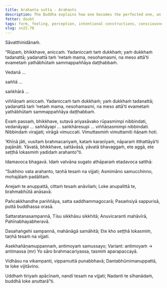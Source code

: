 ```yaml
---
title: Arahanta sutta - Arahants
description: The Buddha explains how one becomes the perfected one, an arahant, and shares verses on their qualities.
fetter: doubt
tags: form, feeling, perception, intentional constructions, consciousness, five aggregates, disenchantment, dispassion, liberation, arahant, sn, sn22-34, sn22
slug: sn22.76
---
```


Sāvatthinidānaṁ.

“Rūpaṁ, bhikkhave, aniccaṁ. Yadaniccaṁ taṁ dukkhaṁ; yaṁ dukkhaṁ tadanattā; yadanattā taṁ ‘netaṁ mama, nesohamasmi, na meso attā’ti evametaṁ yathābhūtaṁ sammappaññāya daṭṭhabbaṁ.

Vedanā …

saññā …

saṅkhārā …

viññāṇaṁ aniccaṁ. Yadaniccaṁ taṁ dukkhaṁ; yaṁ dukkhaṁ tadanattā; yadanattā taṁ ‘netaṁ mama, nesohamasmi, na meso attā’ti evametaṁ yathābhūtaṁ sammappaññāya daṭṭhabbaṁ.

Evaṁ passaṁ, bhikkhave, sutavā ariyasāvako rūpasmimpi nibbindati, vedanāyapi … saññāyapi … saṅkhāresupi … viññāṇasmimpi nibbindati. Nibbindaṁ virajjati; virāgā vimuccati. Vimuttasmiṁ vimuttamiti ñāṇaṁ hoti.

‘Khīṇā jāti, vusitaṁ brahmacariyaṁ, kataṁ karaṇīyaṁ, nāparaṁ itthattāyā’ti pajānāti. Yāvatā, bhikkhave, sattāvāsā, yāvatā bhavaggaṁ, ete aggā, ete seṭṭhā lokasmiṁ yadidaṁ arahanto”ti.

Idamavoca bhagavā. Idaṁ vatvāna sugato athāparaṁ etadavoca satthā:

“Sukhino vata arahanto,
taṇhā tesaṁ na vijjati;
Asmimāno samucchinno,
mohajālaṁ padālitaṁ.

Anejaṁ te anuppattā,
cittaṁ tesaṁ anāvilaṁ;
Loke anupalittā te,
brahmabhūtā anāsavā.

Pañcakkhandhe pariññāya,
satta saddhammagocarā;
Pasaṁsiyā sappurisā,
puttā buddhassa orasā.

Sattaratanasampannā,
Tīsu sikkhāsu sikkhitā;
Anuvicaranti mahāvīrā,
Pahīnabhayabheravā.

Dasahaṅgehi sampannā,
mahānāgā samāhitā;
Ete kho seṭṭhā lokasmiṁ,
taṇhā tesaṁ na vijjati.

Asekhañāṇamuppannaṁ,
antimoyaṁ samussayo; Variant: antimoyaṁ → antimassa (mr)
Yo sāro brahmacariyassa,
tasmiṁ aparapaccayā.

Vidhāsu na vikampanti,
vippamuttā punabbhavā;
Dantabhūmimanuppattā,
te loke vijitāvino.

Uddhaṁ tiriyaṁ apācīnaṁ,
nandī tesaṁ na vijjati;
Nadanti te sīhanādaṁ,
buddhā loke anuttarā”ti.
